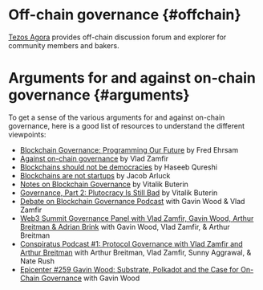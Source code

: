 # Off-chain governance {#offchain}

[Tezos Agora](https://www.tezosagora.org) provides off-chain discussion forum and explorer for community members and bakers.

# Arguments for and against on-chain governance {#arguments}
To get a sense of the various arguments for and against on-chain governance, here is a good list of resources to understand the different viewpoints:

- [Blockchain Governance: Programming Our Future](https://medium.com/@FEhrsam/blockchain-governance-programming-our-future-c3bfe30f2d74) by Fred Ehrsam 
- [Against on-chain governance](https://medium.com/@Vlad_Zamfir/against-on-chain-governance-a4ceacd040ca) by Vlad Zamfir
- [Blockchains should not be democracies](https://hackernoon.com/blockchains-should-not-be-democracies-14379e0e23ad) by Haseeb Qureshi
- [Blockchains are not startups](https://medium.com/tezos/blockchains-are-not-startups-16449e210a61) by Jacob Arluck
- [Notes on Blockchain Governance](https://vitalik.ca/general/2017/12/17/voting.html) by Vitalik Buterin
- [Governance, Part 2: Plutocracy Is Still Bad](https://vitalik.ca/general/2018/03/28/plutocracy.html) by Vitalik Buterin
- [Debate on Blockchain Governance Podcast](https://www.zeroknowledge.fm/52) with Gavin Wood & Vlad Zamfir
- [Web3 Summit Governance Panel with Vlad Zamfir, Gavin Wood, Arthur Breitman & Adrian Brink](https://www.youtube.com/watch?v=eO3fG_1YrE4) with Gavin Wood, Vlad Zamfir, & Arthur Breitman
- [Conspiratus Podcast #1: Protocol Governance with Vlad Zamfir and Arthur Breitman](https://www.youtube.com/watch?v=IDY_inT-q0U) with Arthur Breitman, Vlad Zamfir, Sunny Aggrawal, & Nate Rush
- [Epicenter #259 Gavin Wood: Substrate, Polkadot and the Case for On-Chain Governance](https://www.youtube.com/watch?v=eP4mT19S_jg) with Gavin Wood